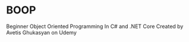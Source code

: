 # BOOP
Beginner Object Oriented Programming In C# and .NET Core Created by Avetis Ghukasyan on Udemy

